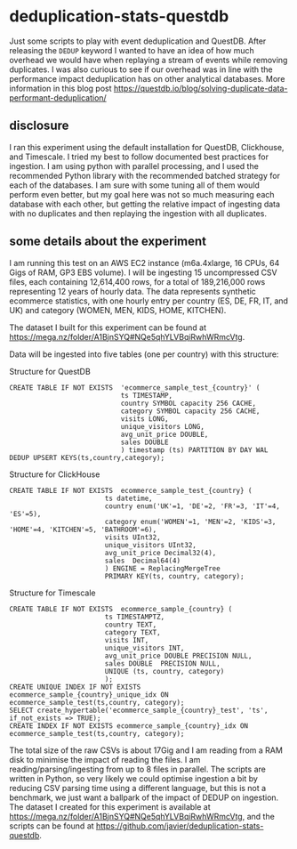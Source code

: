 # deduplication-stats-questdb
Just some scripts to play with event deduplication and QuestDB. After releasing the `DEDUP` keyword I wanted to have an idea of how much overhead we would have when replaying a stream of events while removing duplicates. I was also curious to see if our overhead was in line with the performance impact deduplication has on other analytical databases. More information in this blog post https://questdb.io/blog/solving-duplicate-data-performant-deduplication/

## disclosure

I ran this experiment using the default installation for QuestDB, Clickhouse, and Timescale. I tried my best to follow documented best practices for ingestion. I am using python with parallel processing, and I used the recommended Python library with the recommended batched strategy for each of the databases. I am sure with some tuning all of them would perform even better, but my goal here was not so much measuring each database with each other, but getting the relative impact of ingesting data with no duplicates and then replaying the ingestion with all duplicates.

## some details about the experiment

I am running this test on an AWS EC2 instance (m6a.4xlarge, 16 CPUs, 64 Gigs of RAM, GP3 EBS volume). I will be ingesting 15 uncompressed CSV files, each containing 12,614,400 rows, for a total of 189,216,000 rows representing 12 years of hourly data. The data represents synthetic ecommerce statistics, with one hourly entry per country (ES, DE, FR, IT, and UK) and category (WOMEN, MEN, KIDS, HOME, KITCHEN).

The dataset I built for this experiment can be found at https://mega.nz/folder/A1BjnSYQ#NQe5qhYLVBqiRwhWRmcVtg.

Data will be ingested into five tables (one per country) with this structure:

Structure for QuestDB

```
CREATE TABLE IF NOT EXISTS  'ecommerce_sample_test_{country}' (
                            ts TIMESTAMP,
                            country SYMBOL capacity 256 CACHE,
                            category SYMBOL capacity 256 CACHE,
                            visits LONG,
                            unique_visitors LONG,
                            avg_unit_price DOUBLE,
                            sales DOUBLE
                            ) timestamp (ts) PARTITION BY DAY WAL DEDUP UPSERT KEYS(ts,country,category);
```

Structure for ClickHouse
```
CREATE TABLE IF NOT EXISTS  ecommerce_sample_test_{country} (
                        ts datetime,
                        country enum('UK'=1, 'DE'=2, 'FR'=3, 'IT'=4, 'ES'=5),
                        category enum('WOMEN'=1, 'MEN'=2, 'KIDS'=3, 'HOME'=4, 'KITCHEN'=5, 'BATHROOM'=6),
                        visits UInt32,
                        unique_visitors UInt32,
                        avg_unit_price Decimal32(4),
                        sales  Decimal64(4)
                        ) ENGINE = ReplacingMergeTree
                        PRIMARY KEY(ts, country, category);
```

Structure for Timescale
```
CREATE TABLE IF NOT EXISTS  ecommerce_sample_{country} (
                        ts TIMESTAMPTZ,
                        country TEXT,
                        category TEXT,
                        visits INT,
                        unique_visitors INT,
                        avg_unit_price DOUBLE PRECISION NULL,
                        sales DOUBLE  PRECISION NULL,
                        UNIQUE (ts, country, category)
                        );
CREATE UNIQUE INDEX IF NOT EXISTS ecommerce_sample_{country}_unique_idx ON ecommerce_sample_test(ts,country, category);
SELECT create_hypertable('ecommerce_sample_{country}_test', 'ts', if_not_exists => TRUE);
CREATE INDEX IF NOT EXISTS ecommerce_sample_{country}_idx ON ecommerce_sample_test(ts,country, category);
```

The total size of the raw CSVs is about 17Gig and I am reading from a RAM disk to minimise the impact of reading the files. I am reading/parsing/ingesting from up to 8 files in parallel. The scripts are written in Python, so very likely we could optimise ingestion a bit by reducing CSV parsing time using a different language, but this is not a benchmark, we just want a ballpark of the impact of DEDUP on ingestion.
The dataset I created for this experiment is available at https://mega.nz/folder/A1BjnSYQ#NQe5qhYLVBqiRwhWRmcVtg, and the scripts can be found at https://github.com/javier/deduplication-stats-questdb.
